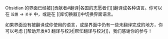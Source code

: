 Obsidian 的界面已经被[[贡献者#翻译|各国的志愿者们]]翻译成各种语言。你可以在 `设置` -> `关于` 中，或是在 [[库切换器]]中切换界面语言。

如果界面没有被翻译成你使用的语言，或是界面中仍有一些未翻译完成的地方，你可以考虑 [[帮助开发#3 翻译与校对|帮忙翻译与校对]]，我们感谢你的参与！